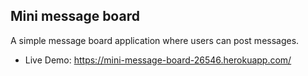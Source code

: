 ## Mini message board
A simple message board application where users can post messages. 

- Live Demo: https://mini-message-board-26546.herokuapp.com/